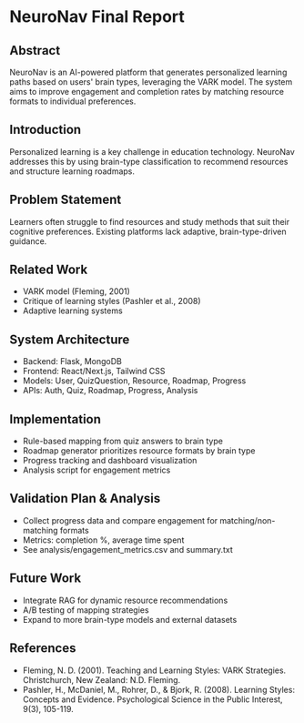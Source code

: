 # NeuroNav Final Report

## Abstract
NeuroNav is an AI-powered platform that generates personalized learning paths based on users' brain types, leveraging the VARK model. The system aims to improve engagement and completion rates by matching resource formats to individual preferences.

## Introduction
Personalized learning is a key challenge in education technology. NeuroNav addresses this by using brain-type classification to recommend resources and structure learning roadmaps.

## Problem Statement
Learners often struggle to find resources and study methods that suit their cognitive preferences. Existing platforms lack adaptive, brain-type-driven guidance.

## Related Work
- VARK model (Fleming, 2001)
- Critique of learning styles (Pashler et al., 2008)
- Adaptive learning systems

## System Architecture
- Backend: Flask, MongoDB
- Frontend: React/Next.js, Tailwind CSS
- Models: User, QuizQuestion, Resource, Roadmap, Progress
- APIs: Auth, Quiz, Roadmap, Progress, Analysis

## Implementation
- Rule-based mapping from quiz answers to brain type
- Roadmap generator prioritizes resource formats by brain type
- Progress tracking and dashboard visualization
- Analysis script for engagement metrics

## Validation Plan & Analysis
- Collect progress data and compare engagement for matching/non-matching formats
- Metrics: completion %, average time spent
- See analysis/engagement_metrics.csv and summary.txt

## Future Work
- Integrate RAG for dynamic resource recommendations
- A/B testing of mapping strategies
- Expand to more brain-type models and external datasets

## References
- Fleming, N. D. (2001). Teaching and Learning Styles: VARK Strategies. Christchurch, New Zealand: N.D. Fleming.
- Pashler, H., McDaniel, M., Rohrer, D., & Bjork, R. (2008). Learning Styles: Concepts and Evidence. Psychological Science in the Public Interest, 9(3), 105-119.
